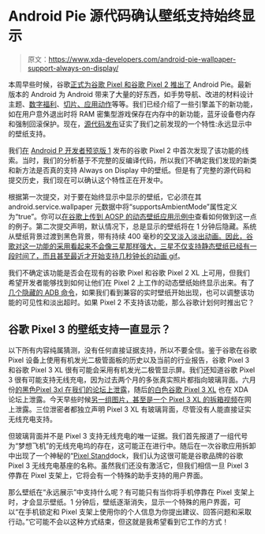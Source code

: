 # Android Pie 源代码确认壁纸支持始终显示

> 原文：<https://www.xda-developers.com/android-pie-wallpaper-support-always-on-display/>

本周早些时候，谷歌[正式为谷歌 Pixel 和谷歌 Pixel 2 推出了](https://www.xda-developers.com/android-pie-google-pixel-google-pixel-2/) Android Pie。最新版本的 Android 为 Android 带来了大量的好东西，如手势导航、改进的材料设计主题、[数字福利](https://www.xda-developers.com/digital-wellbeing-google-pixel-xl-google-pixel-2-xl/)、[切片、应用动作](https://www.xda-developers.com/slices-app-actions-android-p-google-assistant/)等等。我们已经介绍了一些引擎盖下的新功能，如在用户意外退出时将 RAM 密集型游戏保存在内存中的新功能，蓝牙设备卷内存和强制回滚保护。现在，[源代码发布](https://www.xda-developers.com/android-pie-source-code-aosp/)证实了我们之前发现的一个特性:永远显示中的壁纸支持。

我们[在](https://www.xda-developers.com/google-pixel-2-always-on-display-wallpaper-android-p/) [Android P 开发者预览版 1](https://www.xda-developers.com/android-p-developer-preview-1-google-pixel-xl-pixel-2-xl/) 发布的谷歌 Pixel 2 中首次发现了该功能的线索。当时，我们的分析基于不完整的反编译代码，所以我们不确定我们发现的新类和新方法是否真的支持 Always on Display 中的壁纸。但是有了完整的源代码和提交历史，我们现在可以确认这个特性正在开发中。

根据第一次提交，对于要在始终显示中显示的壁纸，它必须在其 android.service.wallpaper 元数据中将“supportsAmbientMode”属性定义为“true”。你可以[在谷歌上传到 AOSP 的动态壁纸应用示例中](https://android.googlesource.com/platform/frameworks/base/+/7517b5dcce8dde3a22177857b8fff6439fd98d82/tests/Internal/res/xml/livewallpaper.xml#20)查看如何做到这一点的例子。第二次提交声明，默认情况下，总是显示的壁纸将在 1 分钟后隐藏。系统从壁纸背景过渡到黑色背景，带有持续 400 毫秒的[交叉淡入淡出动画。因此，谷歌对这一功能的采用看起来不会像三星那样强大，三星不仅支持静态壁纸已经有一段时间了，而且](https://android.googlesource.com/platform/frameworks/base/+/82aa1630962e712878301aa46333f1510dbe46a5/packages/SystemUI/src/com/android/systemui/doze/AlwaysOnDisplayPolicy.java#44)[甚至最近才开始支持几秒钟长的动画 gif](https://www.xda-developers.com/samsung-galaxy-s8-galaxy-note-8-always-on-display-gif/)。

我们不确定该功能是否会在现有的谷歌 Pixel 和谷歌 Pixel 2 XL 上可用，但我们希望开发者能够找到如何让他们在 Pixel 2 上工作的动态壁纸始终显示出来。有了[几个隐藏的 ADB 命令](https://www.xda-developers.com/customize-google-pixel-2-always-on-display-brightness/)，如果我们看到兼容的实时壁纸开始出现，也可以调整该功能的可见性和淡出超时。如果 Pixel 2 不支持该功能，那么谷歌计划何时推出它？

## 谷歌 Pixel 3 的壁纸支持一直显示？

以下所有内容纯属猜测，没有任何直接证据支持，所以不要全信。鉴于谷歌在谷歌 Pixel 设备上使用有机发光二极管面板的历史以及当前的行业报告，谷歌 Pixel 3 和谷歌 Pixel 3 XL 很有可能会采用有机发光二极管显示屏。我们还知道谷歌 Pixel 3 很有可能支持无线充电，因为过去两个月的多张真实照片都指向玻璃背面。六月份[的黑色](https://www.xda-developers.com/google-pixel-3-xl-prototype-display-notch/)[Pixel 3xl 在我们的论坛上泄露](https://www.xda-developers.com/google-pixel-3-xl-glass-back-display-notch/)，随后[的白色谷歌 Pixel 3 XL](https://www.xda-developers.com/google-pixel-3-xl-clearly-white-leak/) 也在 XDA 论坛上泄露。今天早些时候[另一组图片，甚至是一个 Pixel 3 XL 的拆箱视频](https://www.xda-developers.com/google-pixel-3-xl-unboxing-leak/)在网上泄露。三位泄密者都独立声明 Pixel 3 XL 有玻璃背面，尽管没有人能直接证实无线充电支持。

但玻璃背面并不是 Pixel 3 支持无线充电的唯一证据。我们首先报道了一组代号为“梦想飞机”的无线充电坞的存在，这可能正在进行中。随后在一次谷歌应用拆卸中出现了一个神秘的“[Pixel Stand](https://www.xda-developers.com/google-pixel-3-pixel-stand-wireless-charging-dock/)dock，我们认为这很可能是谷歌品牌的谷歌 Pixel 3 无线充电基座的名称。虽然我们还没有激活它，但我们相信一旦 Pixel 3 停靠在 Pixel 支架上，它将会有一个特殊的助手支持的用户界面。

那么壁纸在“永远展示”中支持什么呢？有可能只有当你将手机停靠在 Pixel 支架上时，才会显示壁纸。1 分钟后，壁纸逐渐消失，显示一个特殊的用户界面，可以“在手机锁定和 Pixel 支架上使用你的个人信息为你提出建议、回答问题和采取行动。”它可能不会以这种方式结束，但这就是我希望看到它工作的方式！